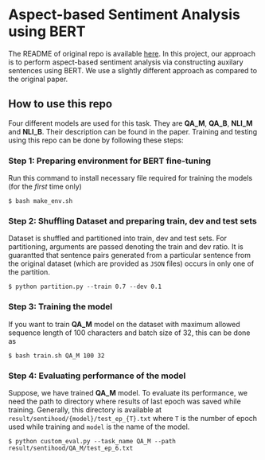 # Aspect-based Sentiment Analysis using BERT
The README of original repo is available [here](https://github.com/HSLCY/ABSA-BERT-pair/blob/master/README.md). In this project, our approach is to perform aspect-based sentiment analysis via constructing auxilary sentences using BERT. We use a slightly different approach as compared to the original paper.
## How to use this repo
Four different models are used for this task. They are __QA_M__, __QA_B__, __NLI_M__ and __NLI_B__. Their description can be found in the paper. Training and testing using this repo can be done by following these steps:
### Step 1: Preparing environment for BERT fine-tuning
Run this command to install necessary file required for training the models (for the _first_ time only)
```
$ bash make_env.sh
```
### Step 2: Shuffling Dataset and preparing train, dev and test sets
Dataset is shuffled and partitioned into train, dev and test sets. For partitioning, arguments are passed denoting the train and dev ratio. It is guarantted that sentence pairs generated from a particular sentence from the original dataset (which are provided as `JSON` files) occurs in only one of the partition.
```
$ python partition.py --train 0.7 --dev 0.1
```
### Step 3: Training the model
If you want to train __QA_M__ model on the dataset with maximum allowed sequence length of 100 characters and batch size of 32, this can be done as
```
$ bash train.sh QA_M 100 32
```
### Step 4: Evaluating performance of the model
Suppose, we have trained __QA_M__ model. To evaluate its performance, we need the path to directory where results of last epoch was saved while training. Generally, this directory is available at `result/sentihood/{model}/test_ep_{T}.txt` where `T` is the number of epoch used while training and `model` is the name of the model.
```
$ python custom_eval.py --task_name QA_M --path result/sentihood/QA_M/test_ep_6.txt
```
